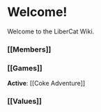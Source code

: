 
# Welcome!

Welcome to the LiberCat Wiki.

### [[Members]]

### [[Games]]

**Active**:
[[Coke Adventure]]

### [[Values]]
